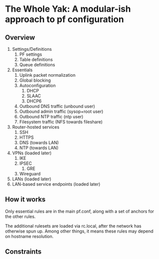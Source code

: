 # The Whole Yak: A modular-ish approach to pf configuration

## Overview

1. Settings/Definitions
    1. PF settings
    1. Table definitions
    1. Queue definitions
1. Essentials
    1. Uplink packet normalization
    1. Global blocking
    1. Autoconfiguration
        1. DHCP
        1. SLAAC
        1. DHCP6
    1. Outbound DNS traffic (unbound user)
    1. Outbound admin traffic (sysop+root user)
    1. Outbound NTP traffic (ntp user)
    1. Filesystem traffic (NFS towards fileshare)
1. Router-hosted services
    1. SSH
    1. HTTPS
    1. DNS (towards LAN)
    1. NTP (towards LAN)
1. VPNs (loaded later)
    1. IKE
    1. IPSEC
        1. GRE
    1. Wireguard
1. LANs (loaded later)
1. LAN-based service endpoints (loaded later)

## How it works

Only essential rules are in the main pf.conf, along with a set of
anchors for the other rules.

The additional rulesets are loaded via rc.local, after the network has
otherwise spun up. Among other things, it means these rules may depend
on hostname resolution.

## Constraints


